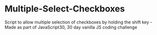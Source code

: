 # Multiple-Select-Checkboxes
Script to allow multiple selection of checkboxes by holding the shift key - Made as part of JavaScript30, 30 day vanilla JS coding challenge
